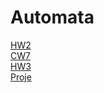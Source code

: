 # Automata
[HW2](https://mehmedfatihgezen.github.io/Automata/HW2/Expression.html) <br>
[CW7](https://mehmedfatihgezen.github.io/Automata/CW7/microJ3.html)<br>
[HW3](https://mehmedfatihgezen.github.io/Automata/HW3/microJ1.html)<br>
[Proje](https://mehmedfatihgezen.github.io/Automata/HW4/PDA.html)
